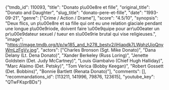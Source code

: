 {"tmdb_id": 110093, "title": "Donato p\u00e8re et fille", "original_title": "Donato and Daughter", "slug_title": "donato-pere-et-fille", "date": "1993-09-21", "genre": ["Crime / Action / Drame"], "score": "4.5/10", "synopsis": "Deux flics, un p\u00e8re et sa fille qui ont eu une relation glaciale pendant une longue p\u00e9riode, doivent faire \u00e9quipe pour arr\u00eater un pr\u00e9dateur sexuel / tueur en s\u00e9rie brutal qui vise religieuses.", "image": "https://image.tmdb.org/t/p/w185_and_h278_bestv2/iHiapdk7LWqhzUioQnyWmLzFgVv.jpg", "actors": ["Charles Bronson (Sgt. Mike Donato)", "Dana Delany (Lt. Dena Donato)", "Xander Berkeley (Russ Loring)", "Jenette Goldstein (Det. Judy McCartney)", "Louis Giambalvo (Chief Hugh Halliday)", "Marc Alaimo (Det. Petsky)", "Tom Verica (Bobby Keegan)", "Robert Gossett (Det. Bobbins)", "Bonnie Bartlett (Renata Donato)"], "comments": [], "recommandations_id": [113211, 141996, 79876, 123615], "youtube_key": "QTwFKsprBDs"}